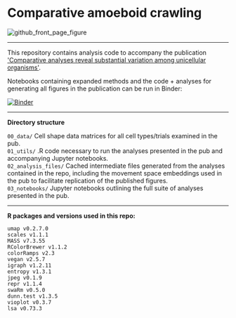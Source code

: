 # Comparative amoeboid crawling

![github_front_page_figure](https://user-images.githubusercontent.com/64554648/182730384-e9e60ead-8651-4c23-a484-b69bdd6ffe88.png)

---

This repository contains analysis code to accompany the publication ['Comparative analyses reveal substantial variation among unicellular organisms'](https://research.arcadiascience.com/pub/result-comparative-crawling).

Notebooks containing expanded methods and the code + analyses for generating all figures in the publication can be run in Binder:

[![Binder](https://mybinder.org/badge_logo.svg)](https://mybinder.org/v2/gh/ryanayork/comparative-amoeboid-crawling/main)

---

**Directory structure** <br>

`00_data/` Cell shape data matrices for all cell types/trials examined in the pub.<br>
`01_utils/` .R code necessary to run the analyses presented in the pub and accompanying Jupyter notebooks.<br>
`02_analysis_files/` Cached intermediate files generated from the analyses contained in the repo, including the movement space embeddings used in the pub to facilitate replication of the published figures.<br>
`03_notebooks/` Jupyter notebooks outlining the full suite of analyses presented in the pub.<br>

---

**R packages and versions used in this repo:**<br>

`umap v0.2.7.0`<br>
`scales v1.1.1`<br>
`MASS v7.3.55`<br>
`RColorBrewer v1.1.2`<br>
`colorRamps v2.3`<br>
`vegan v2.5.7`<br>
`igraph v1.2.11`<br>
`entropy v1.3.1`<br>
`jpeg v0.1.9`<br>
`repr v1.1.4`<br>
`swaRm v0.5.0`<br>
`dunn.test v1.3.5`<br>
`vioplot v0.3.7`<br>
`lsa v0.73.3`<br>
